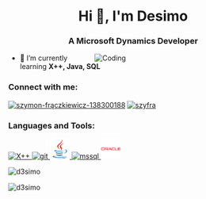 <h1 align="center">Hi 👋, I'm Desimo</h1>
<h3 align="center">A Microsoft Dynamics Developer</h3>
<img align="right" alt="Coding" width="330" src="https://cdn.dribbble.com/users/1162077/screenshots/3848914/programmer.gif">

- 🌱 I’m currently learning **X++, Java, SQL**

<h3 align="left">Connect with me:</h3>
<p align="left">
<a href="https://linkedin.com/in/szymon-frączkiewicz-138300188" target="blank"><img align="center" src="https://raw.githubusercontent.com/rahuldkjain/github-profile-readme-generator/master/src/images/icons/Social/linked-in-alt.svg" alt="szymon-frączkiewicz-138300188" height="30" width="40" /></a>
<a href="https://www.hackerrank.com/szyfra" target="blank"><img align="center" src="https://raw.githubusercontent.com/rahuldkjain/github-profile-readme-generator/master/src/images/icons/Social/hackerrank.svg" alt="szyfra" height="30" width="40" /></a>
</p>

<h3 align="left">Languages and Tools:</h3>
<p align="left"> <a href="https://learn.microsoft.com/en-us/dynamicsax-2012/developer/x-language-programming-guide" target="_blank" rel="noreferrer"> <img src="https://alexk.gallerycdn.vsassets.io/extensions/alexk/vscode-xpp/0.5.0/1516615389332/Microsoft.VisualStudio.Services.Icons.Default" alt="X++" width="40" height="40"/> </a> <a href="https://git-scm.com/" target="_blank" rel="noreferrer"> <img src="https://www.vectorlogo.zone/logos/git-scm/git-scm-icon.svg" alt="git" width="40" height="40"/> </a> <a href="https://www.java.com" target="_blank" rel="noreferrer"> <img src="https://raw.githubusercontent.com/devicons/devicon/master/icons/java/java-original.svg" alt="java" width="40" height="40"/> </a> <a href="https://www.microsoft.com/en-us/sql-server" target="_blank" rel="noreferrer"> <img src="https://www.svgrepo.com/show/303229/microsoft-sql-server-logo.svg" alt="mssql" width="40" height="40"/> </a> <a href="https://www.oracle.com/" target="_blank" rel="noreferrer"> <img src="https://raw.githubusercontent.com/devicons/devicon/master/icons/oracle/oracle-original.svg" alt="oracle" width="40" height="40"/> </a></p>

<p align="left"> <img src="https://komarev.com/ghpvc/?username=d3simo&label=Profile%20views&color=0e75b6&style=flat" alt="d3simo" /> </p>

<p><img align="center" src="https://github-readme-streak-stats.herokuapp.com/?user=d3simo&" alt="d3simo" /></p>
